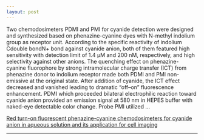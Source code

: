 ```yaml
---
layout: post
---
```


Two chemodosimeters PDMI and PMI for cyanide detection were designed and synthesized based on phenazine-cyanine dyes with N-methyl indolium group as receptor unit. According to the specific reactivity of indolium Cdouble bondN+ bond against cyanide anion, both of them featured high sensitivity with detection limit of 1.4 μM and 200 nM, respectively, and high selectivity against other anions. The quenching effect on phenazine-cyanine fluorophore by strong intramolecular charge transfer (ICT) from phenazine donor to indolium receptor made both PDMI and PMI non-emissive at the original state. After addition of cyanide, the ICT effect decreased and vanished leading to dramatic “off–on” fluorescence enhancement. PDMI which proceeded bilateral electrophilic reaction toward cyanide anion provided an emission signal at 580 nm in HEPES buffer with naked-eye detectable color change. Probe PMI utilized … 

[Red turn-on fluorescent phenazine-cyanine chemodosimeters for cyanide anion in aqueous solution and its application for cell imaging](https://www.sciencedirect.com/science/article/pii/S0925400514008739)

---

